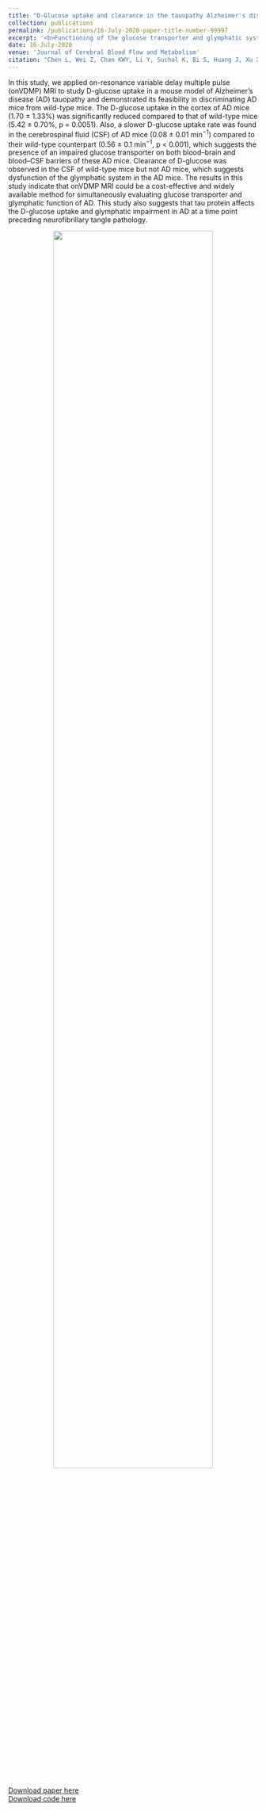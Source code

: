 ```yaml
---
title: "D-Glucose uptake and clearance in the tauopathy Alzheimer's disease mouse brain detected by on-resonance variable delay multiple pulse MRI"
collection: publications
permalink: /publications/16-July-2020-paper-title-number-99997
excerpt: '<b>Functioning of the glucose transporter and glymphatic systems in the tauopathy AD mouse brain studied by onVDMP MRI and D-glucose infusion</b><br><center><img width = "80%" src="http://linchenmri.github.io/files/2020-JCBFM-onVDMP-AD.png" alt=""></center>'
date: 16-July-2020
venue: 'Journal of Cerebral Blood Flow and Metabolism'
citation: "Chen L, Wei Z, Chan KWY, Li Y, Suchal K, Bi S, Huang J, Xu X, Wong PC, Lu H, van Zijl PCM, Li T, Xu J. D-Glucose uptake and clearance in the tauopathy Alzheimer's disease mouse brain detected by on-resonance variable delay multiple pulse MRI. Journal of Cerebral Blood Flow and Metabolism 2020; https://doi.org/10.1177/0271678X20941264"
---
```

In this study, we applied on-resonance variable delay multiple pulse (onVDMP) MRI to study D-glucose uptake in a mouse model of Alzheimer’s disease (AD) tauopathy and demonstrated its feasibility in discriminating AD mice from wild-type mice. The D-glucose uptake in the cortex of AD mice (1.70 ± 1.33%) was significantly reduced compared to that of wild-type mice (5.42 ± 0.70%, p = 0.0051). Also, a slower D-glucose uptake rate was found in the cerebrospinal fluid (CSF) of AD mice (0.08 ± 0.01 min<sup>−1</sup>) compared to their wild-type counterpart (0.56 ± 0.1 min<sup>−1</sup>, p < 0.001), which suggests the presence of an impaired glucose transporter on both blood–brain and blood–CSF barriers of these AD mice. Clearance of D-glucose was observed in the CSF of wild-type mice but not AD mice, which suggests dysfunction of the glymphatic system in the AD mice. The results in this study indicate that onVDMP MRI could be a cost-effective and widely available method for simultaneously evaluating glucose transporter and glymphatic function of AD. This study also suggests that tau protein affects the D-glucose uptake and glymphatic impairment in AD at a time point preceding neurofibrillary tangle pathology.

<center><img width = "80%" src="http://linchenmri.github.io/files/2020-JCBFM-onVDMP-AD.png" alt=""></center>
<br>
<a href='https://doi.org/10.1177/0271678X20941264'>Download paper here</a>
<br>
<a href='https://github.com/LinChenMRI/AD-OnVDMP.git' target="_blank">Download code here</a>